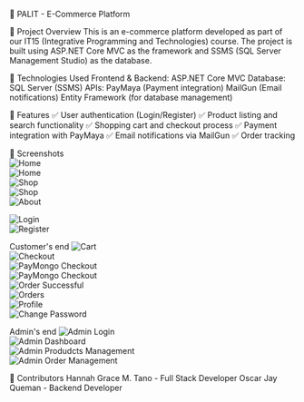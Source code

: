 🛒 PALIT - E-Commerce Platform

📌 Project Overview
This is an e-commerce platform developed as part of our IT15 (Integrative Programming and Technologies) course. The project is built using ASP.NET Core MVC as the framework and SSMS (SQL Server Management Studio) as the database.

🔧 Technologies Used
Frontend & Backend: ASP.NET Core MVC
Database: SQL Server (SSMS)
APIs:
PayMaya (Payment integration)
MailGun (Email notifications)
Entity Framework (for database management)

🚀 Features
✅ User authentication (Login/Register)
✅ Product listing and search functionality
✅ Shopping cart and checkout process
✅ Payment integration with PayMaya
✅ Email notifications via MailGun
✅ Order tracking

📸 Screenshots  
![Home](screenshots/Home.1.png)  
![Home](screenshots/Home.2.png)  
![Shop](screenshots/Shop1.png)  
![Shop](screenshots/Shop2.png)  
![About](screenshots/About.png)  

![Login](screenshots/Login.png)  
![Register](screenshots/Register.png)  

Customer's end
![Cart](screenshots/Cart.png)  
![Checkout](screenshots/Checkout.png)  
![PayMongo Checkout](screenshots/PayMongoCheckout.png)  
![PayMongo Checkout](screenshots/PayMongoCheckout2.png)  
![Order Successful](screenshots/OrderSuccessful.png)  
![Orders](screenshots/Orders.png)  
![Profile](screenshots/Profile.png)  
![Change Password](screenshots/ChangePassword.png)  

Admin's end
![Admin Login](screenshots/AdminLogin.png)  
![Admin Dashboard](screenshots/AdminDashboard.png)  
![Admin Produdcts Management](screenshots/Products.png)  
![Admin Order Management](screenshots/PayMongoCheckout2.png)  

👥 Contributors
Hannah Grace M. Tano - Full Stack Developer
Oscar Jay Queman - Backend Developer
